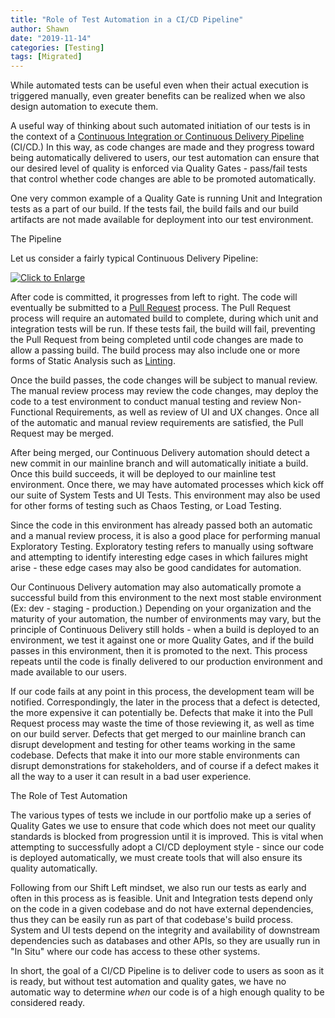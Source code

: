 ```yaml
---
title: "Role of Test Automation in a CI/CD Pipeline"
author: Shawn
date: "2019-11-14"
categories: [Testing]
tags: [Migrated]
---
```


While automated tests can be useful even when their actual execution is triggered manually, even greater benefits can be realized when we also design automation to execute them.

A useful way of thinking about such automated initiation of our tests is in the context of a [Continuous Integration or Continuous Delivery Pipeline](https://smartbear.com/learn/automated-testing/the-continuous-development-pipeline/) (CI/CD.) In this way, as code changes are made and they progress toward being automatically delivered to users, our test automation can ensure that our desired level of quality is enforced via Quality Gates - pass/fail tests that control whether code changes are able to be promoted automatically.

One very common example of a Quality Gate is running Unit and Integration tests as a part of our build. If the tests fail, the build fails and our build artifacts are not made available for deployment into our test environment.

The Pipeline

Let us consider a fairly typical Continuous Delivery Pipeline:

[![Click to Enlarge](images/image.png)](https://dancerscode.com/wp-content/uploads/2019/11/image.png)

After code is committed, it progresses from left to right. The code will eventually be submitted to a [Pull Request](https://en.wikipedia.org/wiki/Distributed_version_control#Pull_requests) process. The Pull Request process will require an automated build to complete, during which unit and integration tests will be run. If these tests fail, the build will fail, preventing the Pull Request from being completed until code changes are made to allow a passing build. The build process may also include one or more forms of Static Analysis such as [Linting](https://en.wikipedia.org/wiki/Lint_(software)).

Once the build passes, the code changes will be subject to manual review. The manual review process may review the code changes, may deploy the code to a test environment to conduct manual testing and review Non-Functional Requirements, as well as review of UI and UX changes. Once all of the automatic and manual review requirements are satisfied, the Pull Request may be merged.

After being merged, our Continuous Delivery automation should detect a new commit in our mainline branch and will automatically initiate a build. Once this build succeeds, it will be deployed to our mainline test environment. Once there, we may have automated processes which kick off our suite of System Tests and UI Tests. This environment may also be used for other forms of testing such as Chaos Testing, or Load Testing.

Since the code in this environment has already passed both an automatic and a manual review process, it is also a good place for performing manual Exploratory Testing. Exploratory testing refers to manually using software and attempting to identify interesting edge cases in which failures might arise - these edge cases may also be good candidates for automation.

Our Continuous Delivery automation may also automatically promote a successful build from this environment to the next most stable environment (Ex: dev - staging - production.) Depending on your organization and the maturity of your automation, the number of environments may vary, but the principle of Continuous Delivery still holds - when a build is deployed to an environment, we test it against one or more Quality Gates, and if the build passes in this environment, then it is promoted to the next. This process repeats until the code is finally delivered to our production environment and made available to our users.

If our code fails at any point in this process, the development team will be notified. Correspondingly, the later in the process that a defect is detected, the more expensive it can potentially be. Defects that make it into the Pull Request process may waste the time of those reviewing it, as well as time on our build server. Defects that get merged to our mainline branch can disrupt development and testing for other teams working in the same codebase. Defects that make it into our more stable environments can disrupt demonstrations for stakeholders, and of course if a defect makes it all the way to a user it can result in a bad user experience.

The Role of Test Automation

The various types of tests we include in our portfolio make up a series of Quality Gates we use to ensure that code which does not meet our quality standards is blocked from progression until it is improved. This is vital when attempting to successfully adopt a CI/CD deployment style - since our code is deployed automatically, we must create tools that will also ensure its quality automatically.

Following from our Shift Left mindset, we also run our tests as early and often in this process as is feasible. Unit and Integration tests depend only on the code in a given codebase and do not have external dependencies, thus they can be easily run as part of that codebase's build process. System and UI tests depend on the integrity and availability of downstream dependencies such as databases and other APIs, so they are usually run in "In Situ" where our code has access to these other systems.

In short, the goal of a CI/CD Pipeline is to deliver code to users as soon as it is ready, but without test automation and quality gates, we have no automatic way to determine _when_ our code is of a high enough quality to be considered ready.

